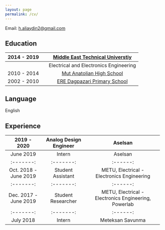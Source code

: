 ```yaml
---
layout: page
permalink: /cv/
---
```


Email: [h.aliaydin2@gmail.com](mailto:h.aliaydin2@gmail.com)

## Education

|2014 - 2019 |  | [Middle East Technical Universtiy](https://eee.metu.edu.tr/)|
| :-------: | :-------:  | :-------: |
| | | Electrical and Electronics Engineering|           
|2010 - 2014| | [Mut Anatolian High School](http://mutanadolu.meb.k12.tr/)|
|2002 - 2010| |[ERE Dagpazari Primary School](http://eredagpazariilkokulu-ortaokulu.meb.k12.tr/)|

## Language

English

## Experience 

| 2019 - 2020 | Analog Design Engineer | Aselsan |
| :-------: | :-------: | :------: |
| June 2019 | Intern | Aselsan | 
| :-------: | :-------: | :------: |
|Oct. 2018 - June 2019|Student Assistant |  METU, Electrical - Electronics Engineering|
| :-------: | :-------: | :------: |
|Dec. 2017 - June 2019 | Student Researcher| METU, Electrical - Electronics Engineering, Powerlab|
| :-------: | :-------: | :------: |
|July 2018| Intern | Meteksan Savunma|




